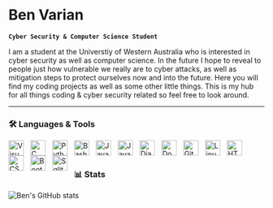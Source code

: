 # Ben Varian
**`Cyber Security & Computer Science Student`**

I am a student at the Universtiy of Western Australia who is interested in cyber security as well as computer science. In the future I hope to reveal to people just how vulnerable we really are to cyber attacks, as well as mitigation steps to protect ourselves now and into the future. Here you will find my coding projects as well as some other little things. This is my hub for all things coding & cyber security related so feel free to look around. 

---

### 🛠️ Languages & Tools 

<img align="left" alt="Visual Studio Code" width="30px" style="padding-right:10px" src="https://cdn.jsdelivr.net/gh/devicons/devicon/icons/vscode/vscode-original.svg"/>
<img align="left" alt="C" width="30px" style="padding-right:10px" src="https://cdn.jsdelivr.net/gh/devicons/devicon/icons/c/c-original.svg"/>
<img align="left" alt="Python" width="30px" style="padding-right:10px" src="https://cdn.jsdelivr.net/gh/devicons/devicon/icons/python/python-original.svg"/>
<img align="left" alt="Bash" width="30px" style="padding-right:10px" src="https://cdn.jsdelivr.net/gh/devicons/devicon/icons/bash/bash-original.svg"/>
<img align="left" alt="Java" width="30px" style="padding-right:10px" src="https://cdn.jsdelivr.net/gh/devicons/devicon/icons/java/java-original.svg"/>
<img align="left" alt="JavaScript" width="30px" style="padding-right:10px" src="https://cdn.jsdelivr.net/gh/devicons/devicon/icons/javascript/javascript-original.svg"/>
<img align="left" alt="Django" width="30px" style="padding-right:10px" src="https://cdn.jsdelivr.net/gh/devicons/devicon/icons/django/django-plain.svg"/>
<img align="left" alt="Docker" width="30px" style="padding-right:10px" src="https://cdn.jsdelivr.net/gh/devicons/devicon/icons/docker/docker-original-wordmark.svg"/>
<img align="left" alt="Git" width="30px" style="padding-right:10px" src="https://cdn.jsdelivr.net/gh/devicons/devicon/icons/git/git-original.svg"/>
<img align="left" alt="Linux" width="30px" style="padding-right:10px" src="https://cdn.jsdelivr.net/gh/devicons/devicon/icons/linux/linux-original.svg"/>
<img align="left" alt="HTML" width="30px" style="padding-right:10px" src="https://cdn.jsdelivr.net/gh/devicons/devicon/icons/html5/html5-original.svg" />
<img align="left" alt="CSS" width="30px" style="padding-right:10px" src="https://cdn.jsdelivr.net/gh/devicons/devicon/icons/css3/css3-original.svg" />
<img align="left" alt="Bootstrap" width="30px" style="padding-right:10px" src="https://cdn.jsdelivr.net/gh/devicons/devicon/icons/bootstrap/bootstrap-original.svg" />
<img align="left" alt="Sqlite" width="30px" style="padding-right:10px" src="https://cdn.jsdelivr.net/gh/devicons/devicon/icons/sqlite/sqlite-original.svg"/> <br>          

# 

### 📊 Stats

![Ben's GitHub stats](https://github-readme-stats.vercel.app/api?username=benvarian&show_icons=true&theme=dark&count_private=true)
          
<!---
benvarian/benvarian is a ✨ special ✨ repository because its `README.md` (this file) appears on your GitHub profile.
You can click the Preview link to take a look at your changes.
--->
